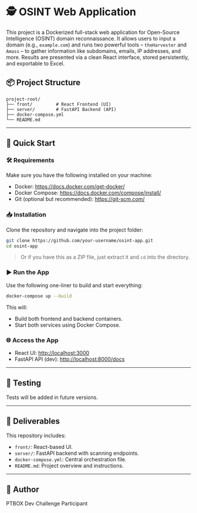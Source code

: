 # 🕵️ OSINT Web Application

This project is a Dockerized full-stack web application for Open-Source Intelligence (OSINT) domain reconnaissance. It allows users to input a domain (e.g., `example.com`) and runs two powerful tools – `theHarvester` and `Amass` – to gather information like subdomains, emails, IP addresses, and more. Results are presented via a clean React interface, stored persistently, and exportable to Excel.

## 📦 Project Structure

```
project-root/
├── front/         # React Frontend (UI)
├── server/        # FastAPI Backend (API)
├── docker-compose.yml
└── README.md
```

---

## 🚀 Quick Start

### 🛠️ Requirements

Make sure you have the following installed on your machine:

- Docker: https://docs.docker.com/get-docker/
- Docker Compose: https://docs.docker.com/compose/install/
- Git (optional but recommended): https://git-scm.com/

### 📥 Installation

Clone the repository and navigate into the project folder:

```bash
git clone https://github.com/your-username/osint-app.git
cd osint-app
```

> Or if you have this as a ZIP file, just extract it and `cd` into the directory.

### ▶️ Run the App

Use the following one-liner to build and start everything:

```bash
docker-compose up --build
```

This will:
- Build both frontend and backend containers.
- Start both services using Docker Compose.

### 🌐 Access the App

- React UI: [http://localhost:3000](http://localhost:3000)
- FastAPI API (dev): [http://localhost:8000/docs](http://localhost:8000/docs)

---

## 🧪 Testing

Tests will be added in future versions.

---

## 📁 Deliverables

This repository includes:

- `front/`: React-based UI.
- `server/`: FastAPI backend with scanning endpoints.
- `docker-compose.yml`: Central orchestration file.
- `README.md`: Project overview and instructions.

---

## 👤 Author

PTBOX Dev Challenge Participant
